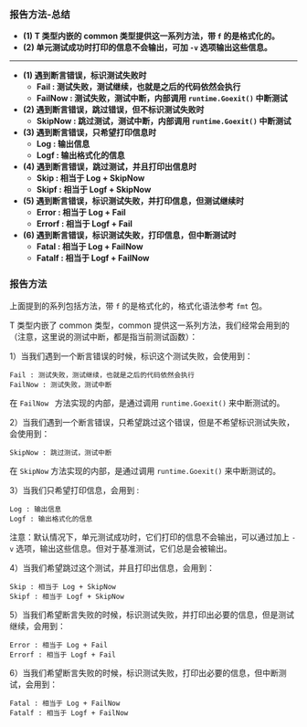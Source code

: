 ### 报告方法-总结

- **(1) T 类型内嵌的 common 类型提供这一系列方法，带 `f` 的是格式化的。**
- **(2) 单元测试成功时打印的信息不会输出，可加 `-v` 选项输出这些信息。**

---

- **(1) 遇到断言错误，标识测试失败时**
  - **Fail : 测试失败，测试继续，也就是之后的代码依然会执行**
  - **FailNow : 测试失败，测试中断，内部调用 `runtime.Goexit()` 中断测试**
- **(2) 遇到断言错误，跳过错误，但不标识测试失败时**
  - **SkipNow : 跳过测试，测试中断，内部调用 `runtime.Goexit()` 中断测试**
- **(3) 遇到断言错误，只希望打印信息时**
  - **Log : 输出信息**
  - **Logf : 输出格式化的信息**
- **(4) 遇到断言错误，跳过测试，并且打印出信息时**
  - **Skip : 相当于 Log + SkipNow**
  - **Skipf : 相当于 Logf + SkipNow**
- **(5) 遇到断言错误，标识测试失败，并打印信息，但测试继续时**
  - **Error : 相当于 Log + Fail**
  - **Errorf : 相当于 Logf + Fail**
- **(6) 遇到断言错误，标识测试失败，打印信息，但中断测试时**
  - **Fatal : 相当于 Log + FailNow**
  - **Fatalf : 相当于 Logf + FailNow**

### 报告方法

上面提到的系列包括方法，带 `f` 的是格式化的，格式化语法参考 `fmt` 包。

T 类型内嵌了 common 类型，common 提供这一系列方法，我们经常会用到的（注意，这里说的测试中断，都是指当前测试函数）：

1）当我们遇到一个断言错误的时候，标识这个测试失败，会使用到：

    Fail : 测试失败，测试继续，也就是之后的代码依然会执行
    FailNow : 测试失败，测试中断

在 `FailNow ` 方法实现的内部，是通过调用 `runtime.Goexit()` 来中断测试的。

2）当我们遇到一个断言错误，只希望跳过这个错误，但是不希望标识测试失败，会使用到：

    SkipNow : 跳过测试，测试中断

在 `SkipNow` 方法实现的内部，是通过调用 `runtime.Goexit()` 来中断测试的。

3）当我们只希望打印信息，会用到 :

    Log : 输出信息
    Logf : 输出格式化的信息

注意：默认情况下，单元测试成功时，它们打印的信息不会输出，可以通过加上 `-v` 选项，输出这些信息。但对于基准测试，它们总是会被输出。

4）当我们希望跳过这个测试，并且打印出信息，会用到：

    Skip : 相当于 Log + SkipNow
    Skipf : 相当于 Logf + SkipNow

5）当我们希望断言失败的时候，标识测试失败，并打印出必要的信息，但是测试继续，会用到：

    Error : 相当于 Log + Fail
    Errorf : 相当于 Logf + Fail

6）当我们希望断言失败的时候，标识测试失败，打印出必要的信息，但中断测试，会用到：

    Fatal : 相当于 Log + FailNow
    Fatalf : 相当于 Logf + FailNow
